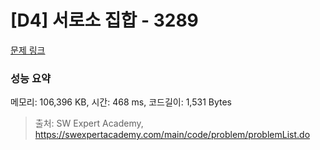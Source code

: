 # [D4] 서로소 집합 - 3289 

[문제 링크](https://swexpertacademy.com/main/code/problem/problemDetail.do?contestProbId=AWBJKA6qr2oDFAWr) 

### 성능 요약

메모리: 106,396 KB, 시간: 468 ms, 코드길이: 1,531 Bytes



> 출처: SW Expert Academy, https://swexpertacademy.com/main/code/problem/problemList.do